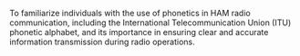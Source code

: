 To familiarize individuals with the use of phonetics in HAM radio communication, including the International Telecommunication Union (ITU) phonetic alphabet, and its importance in ensuring clear and accurate information transmission during radio operations.
